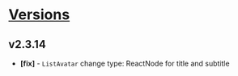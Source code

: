 # [Versions](https://github.com/Tracktor/design-system/releases)

## v2.3.14
- **[fix]** - `ListAvatar` change type: ReactNode for title and subtitle